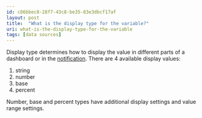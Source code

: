 ```yaml
---
id: c86bbec8-28f7-43c8-be35-83e3dbcf17af
layout: post
title:  "What is the display type for the variable?"
uri: what-is-the-display-type-for-the-variable
tags: [data sources]
---
```


Display type determines how to display the value in different parts of a dashboard or in the [notification](f7277d70-7b35-489b-b378-009a690e0a3f). There are 4 available display values:

<!--more-->

1.  string
2.  number
3.  base
4.  percent

Number, base and percent types have additional display settings and value range settings.
